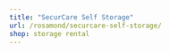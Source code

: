 ```yaml
---
title: "SecurCare Self Storage"
url: /rosamond/securcare-self-storage/
shop: storage rental
---
```


